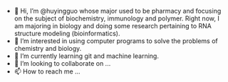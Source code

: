 - 👋 Hi, I’m @huyingguo whose major used to be pharmacy and focusing on the subject of biochemistry, immunology and polymer. Right now, I am majoring in biology and doing some research pertaining to RNA structure modeling (bioinformatics).
- 👀 I’m interested in using computer programs to solve the problems of chemistry and biology.
- 🌱 I’m currently learning git and machine learning.
- 💞️ I’m looking to collaborate on ...
- 📫 How to reach me ...

<!---
huyingguo/huyingguo is a ✨ special ✨ repository because its `README.md` (this file) appears on your GitHub profile.
You can click the Preview link to take a look at your changes.
--->



